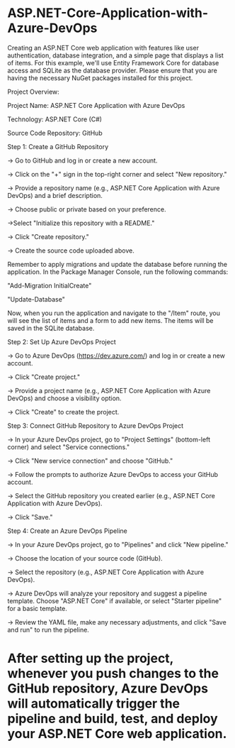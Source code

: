 # ASP.NET-Core-Application-with-Azure-DevOps

Creating an ASP.NET Core web application with features like user authentication, database integration, and a simple page that displays a list of items. For this example, we'll use Entity Framework Core for database access and SQLite as the database provider. Please ensure that you are having the necessary NuGet packages installed for this project.

Project Overview:

Project Name: ASP.NET Core Application with Azure DevOps

Technology: ASP.NET Core (C#)

Source Code Repository: GitHub

Step 1: Create a GitHub Repository

-> Go to GitHub and log in or create a new account.

-> Click on the "+" sign in the top-right corner and select "New repository."

-> Provide a repository name (e.g., ASP.NET Core Application with Azure DevOps) and a brief description.

-> Choose public or private based on your preference.

->Select "Initialize this repository with a README."

-> Click "Create repository."

-> Create the source code uploaded above.

Remember to apply migrations and update the database before running the application. In the Package Manager Console, run the following commands:

"Add-Migration InitialCreate"

"Update-Database"

Now, when you run the application and navigate to the "/Item" route, you will see the list of items and a form to add new items. The items will be saved in the SQLite database.

Step 2: Set Up Azure DevOps Project

-> Go to Azure DevOps (https://dev.azure.com/) and log in or create a new account.

-> Click "Create project."

-> Provide a project name (e.g., ASP.NET Core Application with Azure DevOps) and choose a visibility option.

-> Click "Create" to create the project.

Step 3: Connect GitHub Repository to Azure DevOps Project

-> In your Azure DevOps project, go to "Project Settings" (bottom-left corner) and select "Service connections."

-> Click "New service connection" and choose "GitHub."

-> Follow the prompts to authorize Azure DevOps to access your GitHub account.

-> Select the GitHub repository you created earlier (e.g., ASP.NET Core Application with Azure DevOps).

-> Click "Save."

Step 4: Create an Azure DevOps Pipeline

-> In your Azure DevOps project, go to "Pipelines" and click "New pipeline."

-> Choose the location of your source code (GitHub).

-> Select the repository (e.g., ASP.NET Core Application with Azure DevOps).

-> Azure DevOps will analyze your repository and suggest a pipeline template. Choose "ASP.NET Core" if available, or select "Starter pipeline" for a basic template.

-> Review the YAML file, make any necessary adjustments, and click "Save and run" to run the pipeline.

# After setting up the project, whenever you push changes to the GitHub repository, Azure DevOps will automatically trigger the pipeline and build, test, and deploy your ASP.NET Core web application.
